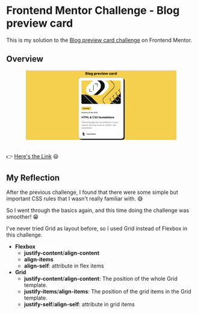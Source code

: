 # Frontend Mentor Challenge - Blog preview card

This is my solution to the [Blog preview card challenge](https://www.frontendmentor.io/challenges/blog-preview-card-ckPaj01IcS) on Frontend Mentor.

## Overview

<div align=center><img src="./assets/images/solution-screenshot.png" width="400px"/></div>
</br>

:point_right: [Here's the Link](https://yahappylemon.github.io/frontend-mentor-practice/Blog-preview-card/index.html) :smiley:

## My Reflection

After the previous challenge, I found that there were some simple but important CSS rules that I wasn't really familiar with. :sweat_smile:

So I went through the basics again, and this time doing the challenge was smoother! :grin:

I've never tried Grid as layout before, so I used Grid instead of Flexbox in this challenge.

- **Flexbox**
  - **justify-content**/**align-content**
  - **align-items**
  - **align-self**: attribute in flex items
- **Grid**
  - **justify-content**/**align-content**: The position of the whole Grid template.
  - **justify-items**/**align-items**: The position of the grid items in the Grid template.
  - **justify-self**/**align-self**: attribute in grid items
